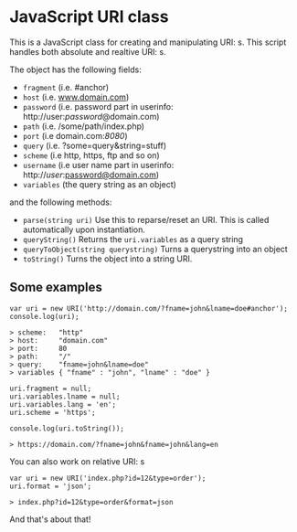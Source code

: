 JavaScript URI class
====================

This is a JavaScript class for creating and manipulating URI: s. This script
handles both absolute and realtive URI: s.

The object has the following fields:

  * `fragment` (i.e. #anchor)
  * `host` (i.e. www.domain.com)
  * `password` (i.e. password part in userinfo: http://user:*password*@domain.com)
  * `path` (i.e. /some/path/index.php)
  * `port` (i.e domain.com:*8080*)
  * `query` (i.e. ?some=query&string=stuff)
  * `scheme` (i.e http, https, ftp and so on)
  * `username` (i.e user name part in userinfo: http://*user*:password@domain.com)
  * `variables` (the query string as an object)
  
and the following methods:

  * `parse(string uri)` Use this to reparse/reset an URI. This is called 
     automatically upon instantiation.
  * `queryString()` Returns the `uri.variables` as a query string
  * `queryToObject(string querystring)` Turns a querystring into an object
  * `toString()` Turns the object into a string URI.

Some examples
-------------

    var uri = new URI('http://domain.com/?fname=john&lname=doe#anchor');
    console.log(uri);
    
    > scheme:   "http"
    > host:     "domain.com"
    > port:     80
    > path:     "/"
    > query:    "fname=john&lname=doe"
    > variables { "fname" : "john", "lname" : "doe" }
    
    uri.fragment = null;
    uri.variables.lname = null;
    uri.variables.lang = 'en';
    uri.scheme = 'https';
    
    console.log(uri.toString());
    
    > https://domain.com/?fname=john&fname=john&lang=en

You can also work on relative URI: s

    var uri = new URI('index.php?id=12&type=order');
    uri.format = 'json';
    
    > index.php?id=12&type=order&format=json

And that's about that!
